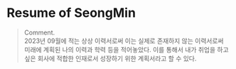 <!--
**Yankee1231/Yankee1231** is a ✨ _special_ ✨ repository because its `README.md` (this file) appears on your GitHub profile.

Here are some ideas to get you started:

- 🔭 I’m currently working on ...
- 🌱 I’m currently learning ...
- 👯 I’m looking to collaborate on ...
- 🤔 I’m looking for help with ...
- 💬 Ask me about ...
- 📫 How to reach me: ...
- 😄 Pronouns: ...
- ⚡ Fun fact: ...
-->

# Resume of SeongMin
> Comment.   
> 2023년 09월에 적는 상상 이력서로써 이는 실제로 존재하지 않는 이력서로써 미래에 계획된 나의 이력과 학력 등을 적어놓았다. 이를 통해서 내가 취업을 하고 싶은 회사에 적합한 인재로서 성장하기 위한 계획서라고 할 수 있다.
